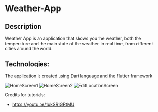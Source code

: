 # Weather-App
## Description
Weather App is an application that shows you the weather, both the temperature and the main state of the weather, in real time, from different cities around the world.
## Technologies:
The application is created using Dart language and the Flutter framework


![HomeScreen1](https://github.com/maria-osan/Weather-App/assets/159919331/148a7870-d077-49d9-ae12-9726436162a6)
![HomeScreen2](https://github.com/maria-osan/Weather-App/assets/159919331/8cdf905d-87b9-4146-af2c-46430b8d7864)
![EditLocationScreen](https://github.com/maria-osan/Weather-App/assets/159919331/dcc3476a-572b-403f-9e47-63694dbd0542)


Credits for tutorials:
 - https://youtu.be/1ukSR1GRtMU
